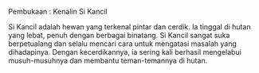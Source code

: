 Pembukaan : Kenalin Si Kancil

Si Kancil adalah hewan yang terkenal pintar dan cerdik. Ia tinggal di hutan yang lebat, penuh dengan berbagai binatang. Si Kancil sangat suka berpetualang dan selalu mencari cara untuk mengatasi masalah yang dihadapinya. Dengan kecerdikannya, ia sering kali berhasil mengelabui musuh-musuhnya dan membantu teman-temannya di hutan.